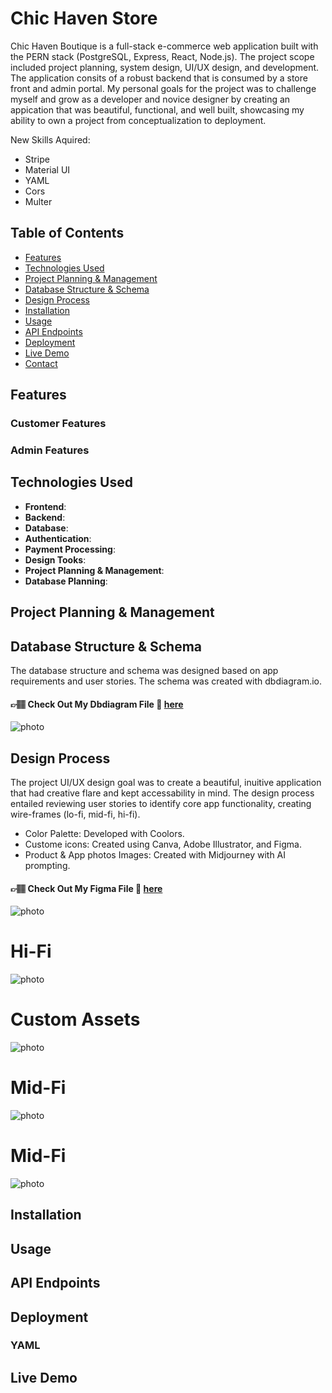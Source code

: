 # Chic Haven Store

Chic Haven Boutique is a full-stack e-commerce web application built with the PERN stack (PostgreSQL, Express, React, Node.js). The project scope included project planning, system design, UI/UX design, and development. The application consits of a robust backend that is consumed by a store front and admin portal. My personal goals for the project was to challenge myself and grow as a developer and novice designer by creating an appication that was beautiful, functional, and well built, showcasing my ability to own a project from conceptualization to deployment.

New Skills Aquired:

- Stripe
- Material UI
- YAML
- Cors
- Multer

## Table of Contents

- [Features](#features)
- [Technologies Used](#technologies-used)
- [Project Planning & Management](#project-planning--management)
- [Database Structure & Schema](#database-structure--Schema)
- [Design Process](#design-process)
- [Installation](#installation)
- [Usage](#usage)
- [API Endpoints](#api-endpoints)
- [Deployment](#deployment)
- [Live Demo](#live-demo)
- [Contact](#contact)

## Features

### Customer Features

### Admin Features

## Technologies Used

- **Frontend**:
- **Backend**:
- **Database**:
- **Authentication**:
- **Payment Processing**:
- **Design Tooks**:
- **Project Planning & Management**:
- **Database Planning**:

## Project Planning & Management

## Database Structure & Schema

The database structure and schema was designed based on app requirements and user stories. The schema was created with dbdiagram.io.

#### 👉🏽 Check Out My Dbdiagram File 🔗 [here](https://dbdiagram.io/d/Chic-Haven-Database-669ffe328b4bb5230e262715)

![photo](./images/databaseDiagram.png)

## Design Process

The project UI/UX design goal was to create a beautiful, inuitive application that had creative flare and kept accessability in mind. The design process entailed reviewing user stories to identify core app functionality, creating wire-frames (lo-fi, mid-fi, hi-fi).

- Color Palette: Developed with Coolors.
- Custome icons: Created using Canva, Adobe Illustrator, and Figma.
- Product & App photos Images: Created with Midjourney with AI prompting.

#### 👉🏽 Check Out My Figma File 🔗 [here](https://www.figma.com/design/Jx7WIUytXCqJiObwlrSZNk/Chic-Haven?node-id=0-1&t=fiJwmHDIfXfUwXGV-1)

![photo](./images/databaseDiagram.png)

# Hi-Fi

![photo](./images/hi-fi.png)

# Custom Assets

![photo](./images/Assets.png)

# Mid-Fi

![photo](./images/mid-fi.png)

# Mid-Fi

![photo](./images/lo-fi.png)

## Installation

## Usage

## API Endpoints

## Deployment

### YAML

## Live Demo
